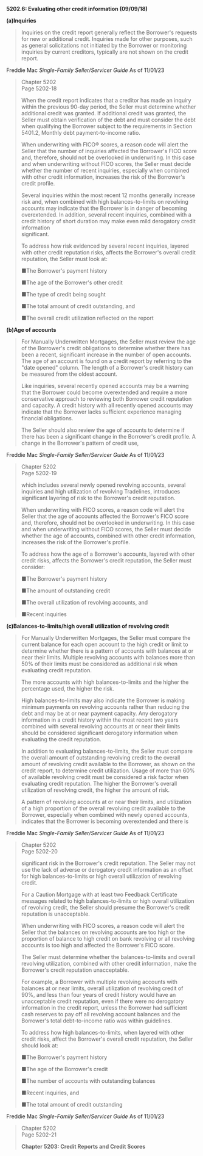 **5202.6: Evaluating other credit information (09/09/18)**

**(a)Inquiries**

> Inquiries on the credit report generally reflect the Borrower's
> requests for new or additional credit. Inquiries made for other
> purposes, such as general solicitations not initiated by the Borrower
> or monitoring inquiries by current creditors, typically are not shown
> on the credit report.

Freddie Mac *Single-Family Seller/Servicer Guide* As of 11/01/23

> Chapter 5202\
> Page 5202-18
>
> When the credit report indicates that a creditor has made an inquiry
> within the previous 90-day period, the Seller must determine whether
> additional credit was granted. If additional credit was granted, the
> Seller must obtain verification of the debt and must consider the debt
> when qualifying the Borrower subject to the requirements in Section
> 5401.2, Monthly debt payment-to-income ratio.
>
> When underwriting with FICO® scores, a reason code will alert the
> Seller that the number of inquiries affected the Borrower's FICO score
> and, therefore, should not be overlooked in underwriting. In this case
> and when underwriting without FICO scores, the Seller must decide
> whether the number of recent inquiries, especially when combined with
> other credit information, increases the risk of the Borrower's credit
> profile.
>
> Several inquiries within the most recent 12 months generally increase
> risk and, when combined with high balances-to-limits on revolving
> accounts may indicate that the Borrower is in danger of becoming
> overextended. In addition, several recent inquiries, combined with a
> credit history of short duration may make even mild derogatory credit
> information\
> significant.
>
> To address how risk evidenced by several recent inquiries, layered
> with other credit reputation risks, affects the Borrower's overall
> credit reputation, the Seller must look at:
>
> ■The Borrower's payment history
>
> ■The age of the Borrower's other credit
>
> ■The type of credit being sought
>
> ■The total amount of credit outstanding, and
>
> ■The overall credit utilization reflected on the report

**(b)Age of accounts**

> For Manually Underwritten Mortgages, the Seller must review the age of
> the Borrower's credit obligations to determine whether there has been
> a recent, significant increase in the number of open accounts. The age
> of an account is found on a credit report by referring to the "date
> opened" column. The length of a Borrower's credit history can be
> measured from the oldest account.
>
> Like inquiries, several recently opened accounts may be a warning that
> the Borrower could become overextended and require a more conservative
> approach to reviewing both Borrower credit reputation and capacity. A
> credit history with all recently opened accounts may indicate that the
> Borrower lacks sufficient experience managing financial obligations.
>
> The Seller should also review the age of accounts to determine if
> there has been a significant change in the Borrower's credit profile.
> A change in the Borrower's pattern of credit use,

Freddie Mac *Single-Family Seller/Servicer Guide* As of 11/01/23

> Chapter 5202\
> Page 5202-19
>
> which includes several newly opened revolving accounts, several
> inquiries and high utilization of revolving Tradelines, introduces
> significant layering of risk to the Borrower's credit reputation.
>
> When underwriting with FICO scores, a reason code will alert the
> Seller that the age of accounts affected the Borrower's FICO score
> and, therefore, should not be overlooked in underwriting. In this case
> and when underwriting without FICO scores, the Seller must decide
> whether the age of accounts, combined with other credit information,
> increases the risk of the Borrower's profile.
>
> To address how the age of a Borrower's accounts, layered with other
> credit risks, affects the Borrower's credit reputation, the Seller
> must consider:
>
> ■The Borrower's payment history
>
> ■The amount of outstanding credit
>
> ■The overall utilization of revolving accounts, and
>
> ■Recent inquiries

**(c)Balances-to-limits/high overall utilization of revolving credit**

> For Manually Underwritten Mortgages, the Seller must compare the
> current balance for each open account to the high credit or limit to
> determine whether there is a pattern of accounts with balances at or
> near their limits. Multiple revolving accounts with balances more than
> 50% of their limits must be considered as additional risk when
> evaluating credit reputation.
>
> The more accounts with high balances-to-limits and the higher the
> percentage used, the higher the risk.
>
> High balances-to-limits may also indicate the Borrower is making
> minimum payments on revolving accounts rather than reducing the debt
> and may be at or near payment capacity. Any derogatory information in
> a credit history within the most recent two years combined with
> several revolving accounts at or near their limits should be
> considered significant derogatory information when evaluating the
> credit reputation.
>
> In addition to evaluating balances-to-limits, the Seller must compare
> the overall amount of outstanding revolving credit to the overall
> amount of revolving credit available to the Borrower, as shown on the
> credit report, to determine credit utilization. Usage of more than 60%
> of available revolving credit must be considered a risk factor when
> evaluating credit reputation. The higher the Borrower's overall
> utilization of revolving credit, the higher the amount of risk.
>
> A pattern of revolving accounts at or near their limits, and
> utilization of a high proportion of the overall revolving credit
> available to the Borrower, especially when combined with newly opened
> accounts, indicates that the Borrower is becoming overextended and
> there is

Freddie Mac *Single-Family Seller/Servicer Guide* As of 11/01/23

> Chapter 5202\
> Page 5202-20
>
> significant risk in the Borrower's credit reputation. The Seller may
> not use the lack of adverse or derogatory credit information as an
> offset for high balances-to-limits or high overall utilization of
> revolving credit.
>
> For a Caution Mortgage with at least two Feedback Certificate messages
> related to high balances-to-limits or high overall utilization of
> revolving credit, the Seller should presume the Borrower's credit
> reputation is unacceptable.
>
> When underwriting with FICO scores, a reason code will alert the
> Seller that the balances on revolving accounts are too high or the
> proportion of balance to high credit on bank revolving or all
> revolving accounts is too high and affected the Borrower's FICO score.
>
> The Seller must determine whether the balances-to-limits and overall
> revolving utilization, combined with other credit information, make
> the Borrower's credit reputation unacceptable.
>
> For example, a Borrower with multiple revolving accounts with balances
> at or near limits, overall utilization of revolving credit of 90%, and
> less than four years of credit history would have an unacceptable
> credit reputation, even if there were no derogatory information in the
> credit report, unless the Borrower had sufficient cash reserves to pay
> off all revolving account balances and the Borrower's total
> debt-to-income ratio was within guidelines.
>
> To address how high balances-to-limits, when layered with other credit
> risks, affect the Borrower's overall credit reputation, the Seller
> should look at:
>
> ■The Borrower's payment history
>
> ■The age of the Borrower's credit
>
> ■The number of accounts with outstanding balances
>
> ■Recent inquiries, and
>
> ■The total amount of credit outstanding

Freddie Mac *Single-Family Seller/Servicer Guide* As of 11/01/23

> Chapter 5202\
> Page 5202-21
>
> **Chapter 5203: Credit Reports and Credit Scores**
>
>